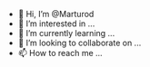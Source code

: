 - 👋 Hi, I’m @Marturod
- 👀 I’m interested in ...
- 🌱 I’m currently learning ...
- 💞️ I’m looking to collaborate on ...
- 📫 How to reach me ...

<!---
Marturod/Marturod is a ✨ special ✨ repository because its `README.md` (this file) appears on your GitHub profile.
You can click the Preview link to take a look at your changes.
--->
